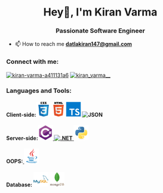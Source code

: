 <h1 align="center">Hey👋, I'm Kiran Varma</h1>
<h3 align="center">Passionate Software Engineer</h3>

- 📫 How to reach me **datlakiran147@gmail.com**

<h3 align="left">Connect with me:</h3>
<p align="left">
<a href="https://linkedin.com/in/kiran-varma-a411131a6" target="blank"><img align="center" src="https://raw.githubusercontent.com/rahuldkjain/github-profile-readme-generator/master/src/images/icons/Social/linked-in-alt.svg" alt="kiran-varma-a411131a6" height="30" width="40" /></a>
<a href="https://instagram.com/kiran_varma__" target="blank"><img align="center" src="https://raw.githubusercontent.com/rahuldkjain/github-profile-readme-generator/master/src/images/icons/Social/instagram.svg" alt="kiran_varma__" height="30" width="40" /></a>
</p>

<h3 align="left">Languages and Tools:</h3>
<h4 align="left">Client-side:<img src="https://raw.githubusercontent.com/devicons/devicon/master/icons/css3/css3-original-wordmark.svg" alt="css3" width="40" height="40"/><a href="https://www.w3.org/html/" target="_blank" rel="noreferrer"><img src="https://raw.githubusercontent.com/devicons/devicon/master/icons/html5/html5-original-wordmark.svg" alt="html5" width="40" height="40"/></a><a href="https://www.typescriptlang.org/" target="_blank" rel="noreferrer"><img src="https://raw.githubusercontent.com/devicons/devicon/master/icons/typescript/typescript-original.svg" alt="typescript" width="40" height="40"/></a>  <img src="https://www.opc-router.de/wp-content/uploads/2023/12/icon_json-datei_format_1200-1-1024x410.png" alt="JSON" width="70" height="40"</h4>
<h4 align="left">Server-side:<img src="https://raw.githubusercontent.com/devicons/devicon/master/icons/csharp/csharp-original.svg" alt="csharp" width="40" height="40"/><a href="https://www.python.org" target="_blank" rel="noreferrer"> <img src="https://seeklogo.com/images/M/microsoft-net-framework-logo-B9BA1A3DA1-seeklogo.com.png" alt=".NET" width="40" height="40"> <img src="https://raw.githubusercontent.com/devicons/devicon/master/icons/python/python-original.svg" alt="python" width="40" height="40"/></a></h4>
<h4 align="left">OOPS:<a href="https://www.java.com" target="_blank" rel="noreferrer"> <img src="https://raw.githubusercontent.com/devicons/devicon/master/icons/java/java-original.svg" alt="java" width="40" height="40"/></a></h4>
<h4 align="left">Database:  <a href="https://www.mysql.com/" target="_blank" rel="noreferrer"><img src="https://raw.githubusercontent.com/devicons/devicon/master/icons/mysql/mysql-original-wordmark.svg" alt="mysql" width="40" height="40"/></a>  <a href="https://www.mongodb.com/" target="_blank" rel="noreferrer"> <img src="https://raw.githubusercontent.com/devicons/devicon/master/icons/mongodb/mongodb-original-wordmark.svg" alt="mongodb" width="40" height="40"/></a></h4>


